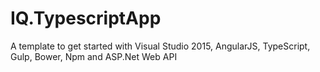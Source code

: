 # IQ.TypescriptApp
A template to get started with Visual Studio 2015, AngularJS, TypeScript, Gulp, Bower, Npm and ASP.Net Web API
